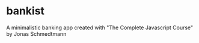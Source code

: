 # bankist
A minimalistic banking app created with "The Complete Javascript Course" by Jonas Schmedtmann
